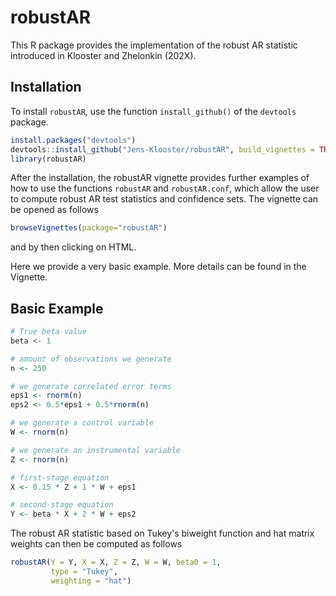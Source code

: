 # robustAR
This R package provides the implementation of the robust AR statistic introduced in Klooster and Zhelonkin (202X).

## Installation
To install `robustAR`, use the function `install_github()` of the `devtools` package.

```R
install.packages("devtools")
devtools::install_github("Jens-Klooster/robustAR", build_vignettes = TRUE)
library(robustAR)
```

After the installation, the robustAR vignette provides further examples of how to use the functions `robustAR` and `robustAR.conf`, which allow the user to compute robust AR test statistics and confidence sets. The vignette can be opened as follows

```R
browseVignettes(package="robustAR")
```
and by then clicking on HTML.

Here we provide a very basic example. More details can be found in the Vignette.

## Basic Example

```R
# True beta value
beta <- 1

# amount of observations we generate
n <- 250

# we generate correlated error terms
eps1 <- rnorm(n)
eps2 <- 0.5*eps1 + 0.5*rnorm(n)

# we generate a control variable
W <- rnorm(n)

# we generate an instrumental variable
Z <- rnorm(n) 

# first-stage equation
X <- 0.15 * Z + 1 * W + eps1

# second-stage equation
Y <- beta * X + 2 * W + eps2
```

The robust AR statistic based on Tukey's biweight function and hat matrix weights can then be computed as follows
```R
robustAR(Y = Y, X = X, Z = Z, W = W, beta0 = 1, 
         type = "Tukey", 
         weighting = "hat")
```
